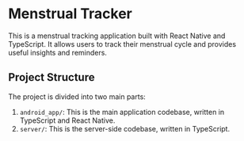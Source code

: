# Menstrual Tracker

This is a menstrual tracking application built with React Native and TypeScript. It allows users to track their menstrual cycle and provides useful insights and reminders.

## Project Structure

The project is divided into two main parts:

1. `android_app/`: This is the main application codebase, written in TypeScript and React Native.
2. `server/`: This is the server-side codebase, written in TypeScript.
